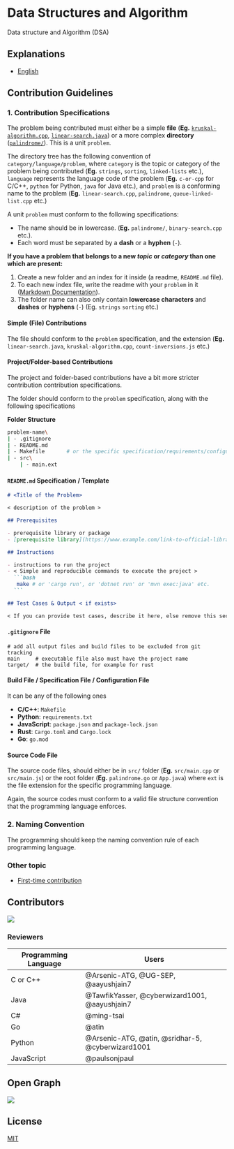 # Data Structures and Algorithm

Data structure and Algorithm (DSA)

## Explanations
- [English](./docs/en)

## Contribution Guidelines

### 1. Contribution Specifications

The problem being contributed must either be a simple **file** (**Eg.** [`kruskal-algorithm.cpp`](./algorithms/CPlusPlus/Graphs/kruskal-algorithm.cpp), [`linear-search.java`](./algorithms/Java/searching/linear-search.java)) or a more complex **directory** ([`palindrome/`](./algorithms/Rust/strings/palindrome)). This is a unit `problem`.

The directory tree has the following convention of `category/language/problem`, where `category` is the topic or category of the problem being contributed (**Eg.** `strings`, `sorting`, `linked-lists` etc.), `language` represents the language code of the problem (**Eg.** `c-or-cpp` for C/C++, `python` for Python, `java` for Java etc.), and `problem` is a conforming name to the problem (**Eg.** `linear-search.cpp`, `palindrome`, `queue-linked-list.cpp` etc.)

A unit `problem` must conform to the following specifications:

- The name should be in lowercase. (**Eg.** `palindrome/`, `binary-search.cpp` etc.).
- Each word must be separated by a **dash** or a **hyphen** (`-`).

**If you have a problem that belongs to a new _topic_ or _category_ than one which are present:**

1. Create a new folder and an index for it inside (a readme, `README.md` file).
2. To each new index file, write the readme with your `problem` in it ([Markdown Documentation](https://guides.github.com/features/mastering-markdown/)).
3. The folder name can also only contain **lowercase characters** and **dashes** or **hyphens** (`-`) (Eg. `strings` `sorting` etc.)

#### Simple (File) Contributions

The file should conform to the `problem` specification, and the extension (**Eg.** `linear-search.java`, `kruskal-algorithm.cpp`, `count-inversions.js` etc.)

#### Project/Folder-based Contributions

The project and folder-based contributions have a bit more stricter contribution contribution specifications.

The folder should conform to the `problem` specification, along with the following specifications

**Folder Structure**

```bash
problem-name\
| - .gitignore
| - README.md
| - Makefile       # or the specific specification/requirements/configuration file
| - src\
    | - main.ext
```

#### `README.md` Specification / Template

````markdown
# <Title of the Problem>

< description of the problem >

## Prerequisites

- prerequisite library or package
- [prerequisite library](https://www.example.com/link-to-official-library)

## Instructions

- instructions to run the project
- < Simple and reproducible commands to execute the project >
  ```bash
   make # or 'cargo run', or 'dotnet run' or 'mvn exec:java' etc.
  ```

## Test Cases & Output < if exists>

< If you can provide test cases, describe it here, else remove this section >
````

#### `.gitignore` File

```gitignore
# add all output files and build files to be excluded from git tracking
main     # executable file also must have the project name
target/  # the build file, for example for rust
```

#### Build File / Specification File / Configuration File

It can be any of the following ones

- **C/C++**: `Makefile`
- **Python**: `requirements.txt`
- **JavaScript**: `package.json` and `package-lock.json`
- **Rust**: `Cargo.toml` and `Cargo.lock`
- **Go**: `go.mod`

#### Source Code File

The source code files, should either be in `src/` folder (**Eg.** `src/main.cpp` or `src/main.js`) or the root folder (**Eg.** `palindrome.go` or `App.java`) where `ext` is the file extension for the specific programming language.

Again, the source codes must conform to a valid file structure convention that the programming language enforces.

### 2. Naming Convention

The programming should keep the naming convention rule of each programming language.

### Other topic

- [First-time contribution](CONTRIBUTING.md)

## Contributors

<a href="https://github.com/MakeContributions/DSA/graphs/contributors">
  <img src="https://contrib.rocks/image?repo=MakeContributions/DSA" />
</a>

### Reviewers

| Programming Language | Users                                             |
| -------------------- | ------------------------------------------------- |
| C or C++             | @Arsenic-ATG, @UG-SEP, @aayushjain7               |
| Java                 | @TawfikYasser, @cyberwizard1001, @aayushjain7     |
| C#                   | @ming-tsai                                        |
| Go                   | @atin                                             |
| Python               | @Arsenic-ATG, @atin, @sridhar-5, @cyberwizard1001 |
| JavaScript           | @paulsonjpaul                                     |

## Open Graph

<img src="https://opengraph.github.com/3b128f0e88464a82a37f2daefd7d594c6f41a3c22b3bf94c0c030135039b5dd7/MakeContributions/DSA" />

## License

[MIT](./LICENSE)
